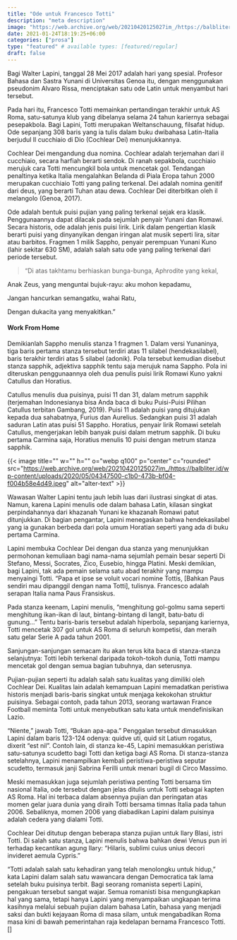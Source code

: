 ```yaml
---
title: "Ode untuk Francesco Totti"
description: "meta description"
image: "https://web.archive.org/web/20210420125027im_/https://balbliter.id/wp-content/uploads/2020/05/04347500-c1b0-473b-bf04-f004b58e4d49.jpeg"
date: 2021-01-24T18:19:25+06:00
categories: ["prosa"]
type: "featured" # available types: [featured/regular]
draft: false
---
```


Bagi Walter Lapini, tanggal 28 Mei 2017 adalah hari yang spesial. Profesor Bahasa dan Sastra Yunani di Universitas Genoa itu, dengan menggunakan pseudonim Alvaro Rissa, menciptakan satu ode Latin untuk menyambut hari tersebut.

Pada hari itu, Francesco Totti memainkan pertandingan terakhir untuk AS Roma, satu-satunya klub yang dibelanya selama 24 tahun kariernya sebagai pesepakbola. Bagi Lapini, Totti merupakan Weltanschauung, filsafat hidup. Ode sepanjang 308 baris yang ia tulis dalam buku dwibahasa Latin-Italia berjudul Il cucchiaio di Dio (Cochlear Dei) menunjukkannya.

Cochlear Dei mengandung dua nomina. Cochlear adalah terjemahan dari il cucchiaio, secara harfiah berarti sendok. Di ranah sepakbola, cucchiaio merujuk cara Totti mencungkil bola untuk mencetak gol. Tendangan penaltinya ketika Italia mengalahkan Belanda di Piala Eropa tahun 2000 merupakan cucchiaio Totti yang paling terkenal. Dei adalah nomina genitif dari deus, yang berarti Tuhan atau dewa. Cochlear Dei diterbitkan oleh il melangolo (Genoa, 2017).

Ode adalah bentuk puisi pujian yang paling terkenal sejak era klasik. Penggunaannya dapat  dilacak pada sejumlah penyair Yunani dan Romawi. Secara historis, ode adalah jenis puisi lirik. Lirik dalam pengertian klasik berarti puisi yang dinyanyikan dengan iringan alat musik seperti lira, sitar atau barbitos. Fragmen 1 milik Sappho, penyair perempuan Yunani Kuno (lahir sekitar 630 SM), adalah salah satu ode yang paling terkenal dari periode tersebut.

> “Di atas takhtamu berhiaskan bunga-bunga, Aphrodite yang kekal,

Anak Zeus, yang menguntai bujuk-rayu: aku mohon kepadamu,

Jangan hancurkan semangatku, wahai Ratu,

Dengan dukacita yang menyakitkan.”

#### Work From Home
Demikianlah Sappho menulis stanza 1 fragmen 1. Dalam versi Yunaninya, tiga baris pertama stanza tersebut terdiri atas 11 silabel (hendekasilabel), baris terakhir terdiri atas 5 silabel (adonik). Pola tersebut kemudian disebut stanza sapphik, adjektiva sapphik tentu saja merujuk nama Sappho. Pola ini diteruskan penggunaannya oleh dua penulis puisi lirik Romawi Kuno yakni Catullus dan Horatius.

Catullus menulis dua puisinya, puisi 11 dan 31, dalam metrum sapphik (terjemahan Indonesianya bisa Anda baca di buku Puisi-Puisi Pilihan Catullus terbitan Gambang, 2019). Puisi 11 adalah puisi yang ditujukan kepada dua sahabatnya, Furius dan Aurelius. Sedangkan puisi 31 adalah saduran Latin atas puisi 51 Sappho. Horatius, penyair lirik Romawi setelah Catullus, mengerjakan lebih banyak puisi dalam metrum sapphik. Di buku pertama Carmina saja, Horatius menulis 10 puisi dengan metrum stanza sapphik.

{{< image title="" w="" h="" o="webp q100" p="center" c="rounded" src="https://web.archive.org/web/20210420125027im_/https://balbliter.id/wp-content/uploads/2020/05/04347500-c1b0-473b-bf04-f004b58e4d49.jpeg" alt="alter-text" >}}

Wawasan Walter Lapini tentu jauh lebih luas dari ilustrasi singkat di atas. Namun, karena Lapini menulis ode dalam bahasa Latin, kilasan singkat perpindahannya dari khazanah Yunani ke khazanah Romawi patut ditunjukkan. Di bagian pengantar, Lapini menegaskan bahwa hendekasilabel yang ia gunakan berbeda dari pola umum Horatian seperti yang ada di buku pertama Carmina.

Lapini membuka Cochlear Dei dengan dua stanza yang menunjukkan permohonan kemuliaan bagi nama-nama sejumlah pemain besar seperti Di Stefano, Messi, Socrates, Zico, Eusebio, hingga Platini. Meski demikian, bagi Lapini, tak ada pemain selama satu abad terakhir yang mampu menyaingi Totti. “Papa et ipse se voluit vocari nomine Tottis, [Bahkan Paus sendiri mau dipanggil dengan nama Totti], tulisnya. Francesco adalah serapan Italia nama Paus Fransiskus.

Pada stanza keenam, Lapini menulis, “menghitung gol-golmu sama seperti menghitung ikan-ikan di laut, bintang-bintang di langit, batu-batu di gunung…” Tentu baris-baris tersebut adalah hiperbola, sepanjang kariernya, Totti mencetak 307 gol untuk AS Roma di seluruh kompetisi, dan meraih satu gelar Serie A pada tahun 2001.

Sanjungan-sanjungan semacam itu akan terus kita baca di stanza-stanza selanjutnya: Totti lebih terkenal daripada tokoh-tokoh dunia, Totti mampu mencetak gol dengan semua bagian tubuhnya, dan seterusnya.

Pujian-pujian seperti itu adalah salah satu kualitas yang dimiliki oleh Cochlear Dei. Kualitas lain adalah kemampuan Lapini memadatkan peristiwa historis menjadi baris-baris singkat untuk menjaga kekokohan struktur puisinya. Sebagai contoh, pada tahun 2013, seorang wartawan France Football meminta Totti untuk menyebutkan satu kata untuk mendefinisikan Lazio.

“Niente,” jawab Totti, “Bukan apa-apa.” Penggalan tersebut dimasukkan Lapini dalam baris 123-124 odenya: quidve uti, quid sit Latium rogatus, dixerit “est nil”. Contoh lain, di stanza ke-45, Lapini memasukkan peristiwa satu-satunya scudetto bagi Totti dan ketiga bagi AS Roma. Di stanza-stanza setelahnya, Lapini menampilkan kembali peristiwa-peristiwa seputar scudetto, termasuk janji Sabrina Ferilli untuk menari bugil di Circo Massimo.

Meski memasukkan juga sejumlah peristiwa penting Totti bersama tim nasional Italia, ode tersebut dengan jelas ditulis untuk Totti sebagai kapten AS Roma. Hal ini terbaca dalam absennya pujian dan peringatan atas momen gelar juara dunia yang diraih Totti bersama timnas Italia pada tahun 2006. Sebaliknya, momen 2006 yang diabadikan Lapini dalam puisinya adalah cedera yang dialami Totti.

Cochlear Dei ditutup dengan beberapa stanza pujian untuk Ilary Blasi, istri Totti. Di salah satu stanza, Lapini menulis bahwa bahkan dewi Venus pun iri terhadap kecantikan agung Ilary: “Hilaris, sublimi cuius unius decori invideret aemula Cypris.”

 “Totti adalah salah satu kehadiran yang telah menolongku untuk hidup,” kata Lapini dalam salah satu wawancara dengan Democratica tak lama setelah buku puisinya terbit. Bagi seorang romanista seperti Lapini, pengakuan tersebut sangat wajar. Semua romanisti bisa mengungkapkan hal yang sama, tetapi hanya Lapini yang menyampaikan ungkapan terima kasihnya melalui sebuah pujian dalam bahasa Latin, bahasa yang menjadi saksi dan bukti kejayaan Roma di masa silam, untuk mengabadikan Roma masa kini di bawah pemerintahan raja kedelapan bernama Francesco Totti.[]
